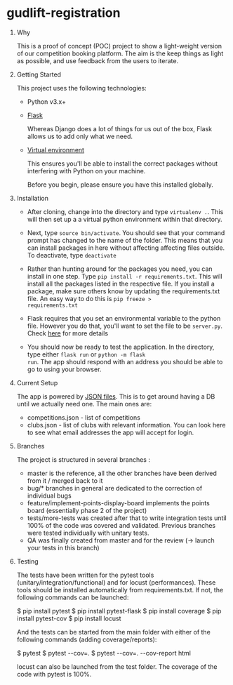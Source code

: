 # gudlift-registration

1. Why


    This is a proof of concept (POC) project to show a light-weight version of our competition booking platform. The aim is the keep things as light as possible, and use feedback from the users to iterate.


2. Getting Started

    This project uses the following technologies:

    * Python v3.x+

    * [Flask](https://flask.palletsprojects.com/en/1.1.x/)

        Whereas Django does a lot of things for us out of the box, Flask allows us to add only what we need. 
     

    * [Virtual environment](https://virtualenv.pypa.io/en/stable/installation.html)

        This ensures you'll be able to install the correct packages without interfering with Python on your machine.

        Before you begin, please ensure you have this installed globally. 


3. Installation

    - After cloning, change into the directory and type <code>virtualenv .</code>. This will then set up a a virtual python environment within that directory.

    - Next, type <code>source bin/activate</code>. You should see that your command prompt has changed to the name of the folder. This means that you can install packages in here without affecting affecting files outside. To deactivate, type <code>deactivate</code>

    - Rather than hunting around for the packages you need, you can install in one step. Type <code>pip install -r requirements.txt</code>. This will install all the packages listed in the respective file. If you install a package, make sure others know by updating the requirements.txt file. An easy way to do this is <code>pip freeze > requirements.txt</code>

    - Flask requires that you set an environmental variable to the python file. However you do that, you'll want to set the file to be <code>server.py</code>. Check [here](https://flask.palletsprojects.com/en/1.1.x/quickstart/#a-minimal-application) for more details

    - You should now be ready to test the application. In the directory, type either <code>flask run</code> or <code>python -m flask run</code>. The app should respond with an address you should be able to go to using your browser.


4. Current Setup

    The app is powered by [JSON files](https://www.tutorialspoint.com/json/json_quick_guide.htm). This is to get around having a DB until we actually need one. The main ones are:
     
    * competitions.json - list of competitions
    * clubs.json - list of clubs with relevant information. You can look here to see what email addresses the app will accept for login.


5. Branches

    The project is structured in several branches :
    - master is the reference, all the other branches have been derived from it / merged back to it
    - bug/* branches in general are dedicated to the correction of individual bugs
    - feature/implement-points-display-board implements the points board (essentially phase 2 of the project)
    - tests/more-tests was created after that to write integration tests until 100% of the code was covered and validated. Previous branches were tested individually       with unitary tests.
    - QA was finally created from master and for the review (-> launch your tests in this branch)


6. Testing
    
    The tests have been written for the pytest tools (unitary/integration/functional) and for locust (performances). These tools should be installed automatically from  requirements.txt. If not, the following commands can be launched:

    $ pip install pytest
    $ pip install pytest-flask
    $ pip install coverage
    $ pip install pytest-cov
    $ pip install locust

    And the tests can be started from the main folder with either of the following commands (adding coverage/reports):

    $ pytest
    $ pytest --cov=.
    $ pytest --cov=. --cov-report html

    locust can also be launched from the test folder.
    The coverage of the code with pytest is 100%.
